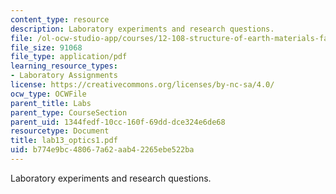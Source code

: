 ```yaml
---
content_type: resource
description: Laboratory experiments and research questions.
file: /ol-ocw-studio-app/courses/12-108-structure-of-earth-materials-fall-2004/b774e9bc48067a62aab42265ebe522ba_lab13_optics1.pdf
file_size: 91068
file_type: application/pdf
learning_resource_types:
- Laboratory Assignments
license: https://creativecommons.org/licenses/by-nc-sa/4.0/
ocw_type: OCWFile
parent_title: Labs
parent_type: CourseSection
parent_uid: 1344fedf-10cc-160f-69dd-dce324e6de68
resourcetype: Document
title: lab13_optics1.pdf
uid: b774e9bc-4806-7a62-aab4-2265ebe522ba
---
```

Laboratory experiments and research questions.